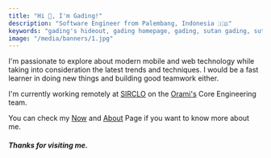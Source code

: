 ```yaml
---
title: "Hi 👋, I'm Gading!"
description: "Software Engineer from Palembang, Indonesia 🇮🇩"
keywords: "gading's hideout, gading homepage, gading, sutan gading, sutan gading fadhillah nasution, sutan, sutanlab, gading.dev, gading dev, gading's website, gading website"
image: "/media/banners/1.jpg"
---
```


I'm passionate to explore about modern mobile and web technology while taking into consideration the latest trends and techniques. I would be a fast learner in doing new things and building good teamwork either.

I'm currently working remotely at [SIRCLO](https://sirclo.com) on the [Orami's](https://orami.co.id) Core Engineering team.

You can check my [Now](/now) and [About](/about) Page if you want to know more about me.

##### *Thanks for visiting me.*
